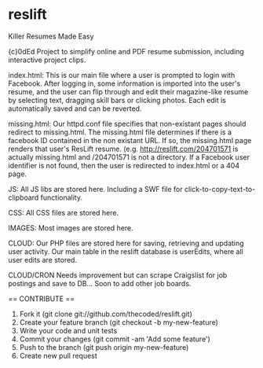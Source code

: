 reslift
=======

Killer Resumes Made Easy

{c}0dEd Project to simplify online and PDF resume submission, including interactive project clips.

index.html:
This is our main file where a user is prompted to login with Facebook. After logging in, some information is imported into the user's resume, and the user can flip through and edit their magazine-like resume by selecting text, dragging skill bars or clicking photos. Each edit is automatically saved and can be reverted.

missing.html:
Our httpd.conf file specifies that non-existant pages should redirect to missing.html. The missing.html file determines if there is a facebook ID contained in the non existant URL. If so, the missing.html page renders that user's ResLift resume. (e.g. http://reslift.com/204701571 is actually missing.html and /204701571 is not a directory. If a Facebook user identifier is not found, then the user is redirected to index.html or a 404 page.

JS:
All JS libs are stored here. Including a SWF file for click-to-copy-text-to-clipboard functionality.

CSS:
All CSS files are stored here.

IMAGES:
Most images are stored here.

CLOUD:
Our PHP files are stored here for saving, retrieving and updating user activity. Our main table in the reslift database is userEdits, where all user edits are stored.

CLOUD/CRON
Needs improvement but can scrape Craigslist for job postings and save to DB... Soon to add other job boards.

== CONTRIBUTE ==

1. Fork it (git clone git://github.com/thecoded/reslift.git)
2. Create your feature branch (git checkout -b my-new-feature)
3. Write your code and unit tests
4. Commit your changes (git commit -am 'Add some feature')
5. Push to the branch (git push origin my-new-feature)
6. Create new pull request
